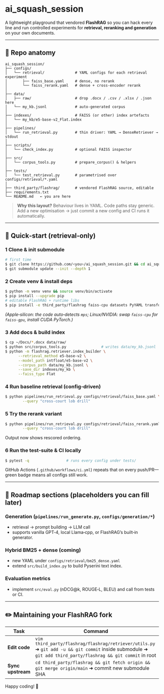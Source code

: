 # ai_squash_session

A lightweight playground that vendored **FlashRAG** so you can hack every line and run controlled experiments for **retrieval, reranking and generation** on your own documents.

---

## 📂 Repo anatomy

```text
ai_squash_session/
├── configs/
│   └── retrieval/              # YAML configs for each retrieval experiment
│       ├── faiss_base.yaml     # dense, no rerank
│       └── faiss_rerank.yaml   # dense + cross‑encoder rerank
│
├── data/
│   ├── raw/                    # drop .docx / .csv / .xlsx / .json here
│   └── my_kb.jsonl             # auto‑generated corpus
│
├── indexes/                    # FAISS (or other) index artefacts
│   └── my_kb/e5-base-v2_Flat.index
│
├── pipelines/
│   └── run_retrieval.py        # thin driver: YAML → DenseRetriever → stdout
│
├── scripts/
│   └── check_index.py          # optional FAISS inspector
│
├── src/
│   └── corpus_tools.py         # prepare_corpus() & helpers
│
├── tests/
│   └── test_retrieval.py       # parametrised over configs/retrieval/*.yaml
│
├── third_party/flashrag/       # vendored FlashRAG source, editable
├── requirements.txt
└── README.md   ← you are here
```

> **Why this layout?** Behaviour lives in YAML. Code paths stay generic. Add a new optimisation → just commit a new config and CI runs it automatically.

---

## 🚀 Quick‑start (retrieval‑only)

### 1 Clone & init submodule

```bash
# first time
$ git clone https://github.com/<you>/ai_squash_session.git && cd ai_squash_session
$ git submodule update --init --depth 1
```

### 2 Create venv & install deps

```bash
$ python -m venv venv && source venv/bin/activate
$ pip install --upgrade pip
# editable FlashRAG + runtime libs
$ pip install -e third_party/flashrag faiss-cpu datasets PyYAML transformers
```
*(Apple‑silicon: the code auto‑detects `mps`; Linux/NVIDIA: swap `faiss-cpu` for `faiss-gpu`, install CUDA PyTorch.)*

### 3 Add docs & build index

```bash
$ cp ~/Docs/*.docx data/raw/
$ python src/corpus_tools.py                # writes data/my_kb.jsonl
$ python -m flashrag.retriever.index_builder \
      --retrieval_method e5-base-v2 \
      --model_path intfloat/e5-base-v2 \
      --corpus_path data/my_kb.jsonl \
      --save_dir indexes/my_kb \
      --faiss_type Flat
```

### 4 Run baseline retrieval (config‑driven)

```bash
$ python pipelines/run_retrieval.py configs/retrieval/faiss_base.yaml \
        --query "cross-court lob drill"
```

### 5 Try the rerank variant

```bash
$ python pipelines/run_retrieval.py configs/retrieval/faiss_rerank.yaml \
        --query "cross-court lob drill"
```

Output now shows rescored ordering.

### 6 Run the test‑suite & CI locally

```bash
$ pytest -q                 # runs every config under tests/
```

GitHub Actions (`.github/workflows/ci.yml`) repeats that on every push/PR—green badge means all configs still work.

---

## 🔮 Roadmap sections (placeholders you can fill later)

### Generation (`pipelines/run_generate.py`, `configs/generation/*`)
* retrieval → prompt building → LLM call
* supports vanilla GPT‑4, local Llama‑cpp, or FlashRAG’s built‑in generator.

### Hybrid BM25 + dense (coming)
* new YAML under `configs/retrieval/bm25_dense.yaml`
* extend `src/build_index.py` to build Pyserini text index.

### Evaluation metrics
* implement `src/eval.py` (nDCG@k, ROUGE‑L, BLEU) and call from tests or CI.

---

## ✏️ Maintaining your FlashRAG fork

| Task | Command |
|------|---------|
| **Edit code** | `vim third_party/flashrag/flashrag/retriever/utils.py` ➜ `git add -u && git commit` inside submodule ➜ `git add third_party/flashrag && git commit` in root |
| **Sync upstream** | `cd third_party/flashrag && git fetch origin && git merge origin/main` ➜ commit new submodule SHA |

Happy coding! 🚀
